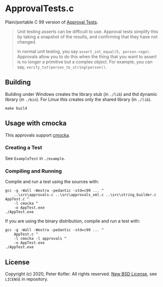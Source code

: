 # ApprovalTests.c

Plain/portable C 99 version of [Approval Tests](https://approvaltests.com/).

> Unit testing asserts can be difficult to use. Approval tests simplify this by taking a snapshot of the results, and confirming that they have not changed.
>
> In normal unit testing, you say `assert_int_equal(5, person->age)`. Approvals allow you to do this when the thing that you want to assert is no longer a primitive but a complex object. For example, you can say, `verify_txt(person_to_string(person))`.

## Building

Building under Windows creates the library stub (in `./lib`) and thd dynamic library (in `./bin`).
For Linux this creates only the shared library (in `./lib`).

    make build

## Usage with cmocka

This approvals support [cmocka](https://cmocka.org/).

### Creating a Test

See `ExampleTest` in `./example`.

### Compiling and Running

Compile and run a test using the sources with:

    gcc -g -Wall -Wextra -pedantic -std=c99 ... ^
        ..\src\approvals.c ..\src\approvals_xml.c ..\src\string_builder.c AppTest.c ^
        -l cmocka ^
        -o AppTest.exe
    ./AppTest.exe

If you are using the binary distribution, compile and run a test with:

    gcc -g -Wall -Wextra -pedantic -std=c99 ... ^
        AppTest.c ^
        -l cmocka -l approvals ^
        -o AppTest.exe
    ./AppTest.exe

## License

Copyright (c) 2020, Peter Kofler. All rights reserved.
[New BSD License](https://opensource.org/licenses/BSD-3-Clause), see `LICENSE` in repository.
